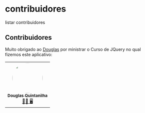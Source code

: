 # contribuidores

listar contribuidores

## Contribuidores

Muito obrigado ao [Douglas](https://github.com/douglasquintanilha) por ministrar o Curso de JQuery no qual fizemos este aplicativo:
<table>
  <tr>
    <td align="center"><a href="https://cursos.alura.com.br/user/douglasquintanilha"><img style="border-radius: 50%;" src="https://avatars.githubusercontent.com/douglasquintanilha" width="100px;" alt=""/><br /><sub><b>Douglas Quintanilha</b></sub></a><br/><a href="https://github.com/douglasquintanilha" title="Alura">👨‍🚀 🖥️</a></td>
  </tr>
</table>
